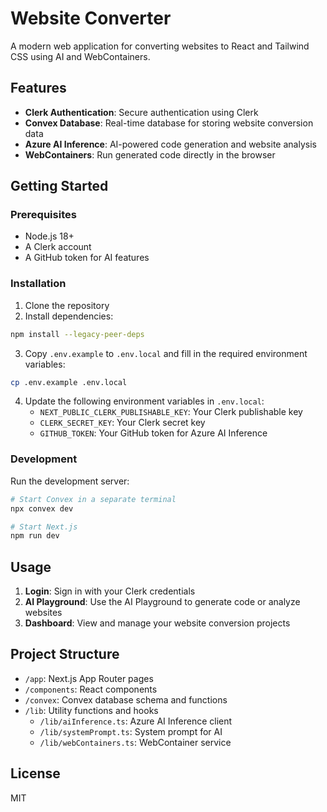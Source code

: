 # Website Converter

A modern web application for converting websites to React and Tailwind CSS using AI and WebContainers.

## Features

- **Clerk Authentication**: Secure authentication using Clerk
- **Convex Database**: Real-time database for storing website conversion data
- **Azure AI Inference**: AI-powered code generation and website analysis
- **WebContainers**: Run generated code directly in the browser

## Getting Started

### Prerequisites

- Node.js 18+ 
- A Clerk account
- A GitHub token for AI features

### Installation

1. Clone the repository
2. Install dependencies:

```bash
npm install --legacy-peer-deps
```

3. Copy `.env.example` to `.env.local` and fill in the required environment variables:

```bash
cp .env.example .env.local
```

4. Update the following environment variables in `.env.local`:
   - `NEXT_PUBLIC_CLERK_PUBLISHABLE_KEY`: Your Clerk publishable key
   - `CLERK_SECRET_KEY`: Your Clerk secret key
   - `GITHUB_TOKEN`: Your GitHub token for Azure AI Inference

### Development

Run the development server:

```bash
# Start Convex in a separate terminal
npx convex dev

# Start Next.js
npm run dev
```

## Usage

1. **Login**: Sign in with your Clerk credentials
2. **AI Playground**: Use the AI Playground to generate code or analyze websites
3. **Dashboard**: View and manage your website conversion projects

## Project Structure

- `/app`: Next.js App Router pages
- `/components`: React components
- `/convex`: Convex database schema and functions
- `/lib`: Utility functions and hooks
  - `/lib/aiInference.ts`: Azure AI Inference client
  - `/lib/systemPrompt.ts`: System prompt for AI
  - `/lib/webContainers.ts`: WebContainer service

## License

MIT
